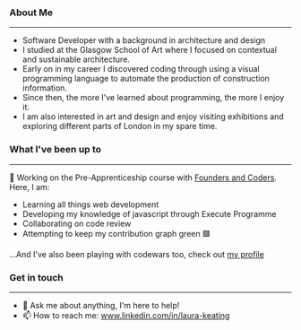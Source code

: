 ### About Me

---

- Software Developer with a background in architecture and design
- I studied at the Glasgow School of Art where I focused on contextual and sustainable architecture. 
- Early on in my career I discovered coding through using a visual programming language to automate the production of construction information.
- Since then, the more I've learned about programming, the more I enjoy it.
- I am also interested in art and design and enjoy visiting exhibitions and exploring different parts of London in my spare time. 

### What I've been up to
---

🔭 Working on the Pre-Apprenticeship course with [Founders and Coders](https://www.foundersandcoders.com/skills-bootcamp/). Here, I am:

- Learning all things web development 
- Developing my knowledge of javascript through Execute Programme
- Collaborating on code review
- Attempting to keep my contribution graph green 🟩 

...And I've also been playing with codewars too, check out [my profile](https://www.codewars.com/users/LauraK0)


### Get in touch
---

- 💬 Ask me about anything, I'm here to help!
- 📫 How to reach me: www.linkedin.com/in/laura-keating
